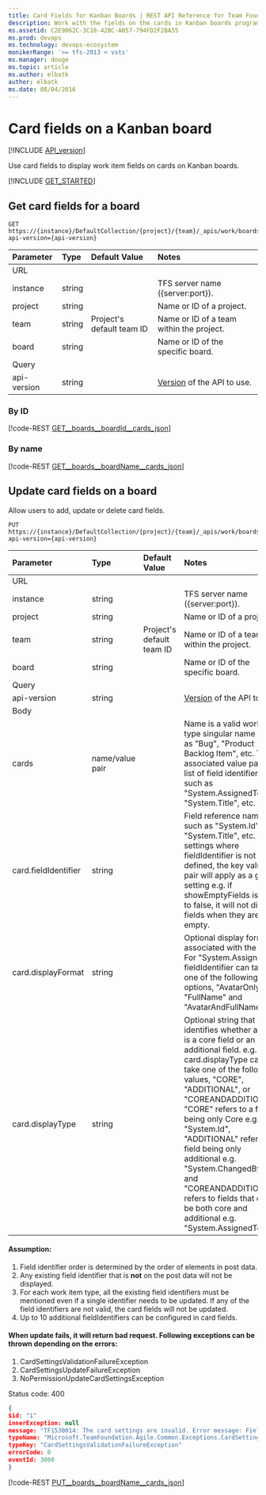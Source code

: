 ```yaml
---
title: Card Fields for Kanban Boards | REST API Reference for Team Foundation Server
description: Work with the fields on the cards in Kanban boards programmatically using the REST APIs for Team Foundation Server. 
ms.assetid: C2E9062C-3C18-42BC-A057-794FD2F2BA35
ms.prod: devops
ms.technology: devops-ecosystem
monikerRange: '>= tfs-2013 < vsts'
ms.manager: douge
ms.topic: article
ms.author: elbatk
author: elbatk
ms.date: 08/04/2016
---
```


# Card fields on a Kanban board
[!INCLUDE [API_version](../_data/version2-preview1.md)]

Use card fields to display work item fields on cards on Kanban boards.

[!INCLUDE [GET_STARTED](../_data/get-started.md)]

## Get card fields for a board
<a name="getcardfieldsforaboard" />

```no-highlight
GET https://{instance}/DefaultCollection/{project}/{team}/_apis/work/boards/{board}/cardSettings?api-version={api-version}
```

| Parameter | Type    |Default Value | Notes	
|:----------|:--------|:------------ |:------------------------------
| URL
| instance  | string  | | TFS server name ({server:port}).
| project   | string  | | Name or ID of a project.
| team	    | string  | Project's default team ID | Name or ID of a team within the project.
| board	| string  || Name or ID of the specific board.
| Query
| api-version | string  || [Version](../../concepts/rest-api-versioning.md) of the API to use.

### By ID

[!code-REST [GET__boards__boardId__cards_json](./_data/GET__work_boards__boardId__cardsettings.json)]

### By name

[!code-REST [GET__boards__boardName__cards_json](./_data/GET__work_boards__boardName__cardsettings.json)]

## Update card fields on a board
<a name="updatecardfieldsonaboard" />
Allow users to add, update or delete card fields.

```no-highlight
PUT https://{instance}/DefaultCollection/{project}/{team}/_apis/work/boards/{board}/cardSettings?api-version={api-version}
```

| Parameter | Type    |Default Value | Notes	
|:----------|:--------|:--------|:------------------------------
| URL
| instance  | string  |   | TFS server name ({server:port}).
| project   | string  |  | Name or ID of a project.
| team	    | string  | Project's default team ID | Name or ID of a team within the project.
| board	| string  |  | Name or ID of the specific board.
| Query
| api-version | string  |  |[Version](../../concepts/rest-api-versioning.md) of the API to use.
| Body
| cards | name/value pair | | Name is a valid workitem type singular name such as "Bug", "Product Backlog Item", etc. The associated value pair is a list of field identifiers such as "System.AssignedTo", "System.Title", etc.
| card.fieldIdentifier	| string	|  | Field reference name such as "System.Id", "System.Title", etc. For settings where fieldIdentifier is not defined, the key value pair will apply as a global setting e.g. if showEmptyFields is set to false, it will not display fields when they are empty.
| card.displayFormat	| string	|  | Optional display format associated with the field. For "System.AssignedTo" fieldIdentifier can take one of the following 3 options, "AvatarOnly", "FullName" and "AvatarAndFullName".
| card.displayType	| string	|  | Optional string that identifies whether a field is a core field or an additional field. e.g. card.displayType can take one of the following values, "CORE", "ADDITIONAL", or "COREANDADDITIONAL". "CORE" refers to a field being only Core e.g. "System.Id", "ADDITIONAL" refers to a field being only additional e.g. "System.ChangedBy", and "COREANDADDITIONAL" refers to fields that can be both core and additional e.g. "System.AssignedTo".

#### Assumption:
1. Field identifier order is determined by the order of elements in post data.
2. Any existing field identifier that is **not** on the post data will not be displayed.
3. For each work item type, all the existing field identifiers must be mentioned even if a single identifier needs to be updated. If any of the field identifiers are not valid, the card fields will not be updated.
4. Up to 10 additional fieldIdentifiers can be configured in card fields.

#### When update fails, it will return bad request. Following exceptions can be thrown depending on the errors:
1. CardSettingsValidationFailureException
2. CardSettingsUpdateFailureException
3. NoPermissionUpdateCardSettingsException

Status code: 400
```json
{
$id: "1"
innerException: null
message: "TF1530014: The card settings are invalid. Error message: Field identifier 'System.AssignedTo' is required but missing from 'Product Backlog Item' card type. "
typeName: "Microsoft.TeamFoundation.Agile.Common.Exceptions.CardSettingsValidationFailureException, Microsoft.TeamFoundation.Agile.Common, Version=14.0.0.0, Culture=neutral, PublicKeyToken=b03f5f7f11d50a3a"
typeKey: "CardSettingsValidationFailureException"
errorCode: 0
eventId: 3000
}
```

[!code-REST [PUT__boards__boardName__cards_json](./_data/PUT__work_boards__boardName__cardsettings.json)]

